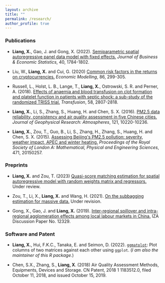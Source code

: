 ```yaml
---
layout: archive
title: ""
permalink: /research/
author_profile: true
---
```


### Publications

- **Liang, X.**, Gao, J. and Gong, X. (2022). [Semiparametric spatial autoregressive panel data model with fixed effects.](https://www.tandfonline.com/doi/full/10.1080/07350015.2021.1979564) *Journal of Business & Economic Statistics*, 40, 1784-1802.

- Liu, W., **Liang, X.** and Cui, G. (2020) [Common risk factors in the returns on cryptocurrencies.](https://doi.org/10.1016/j.econmod.2019.09.035) *Economic Modelling*, 86, 299-305.

- Russell, L., Holst, L. B., Lange, T., **Liang, X.**, Ostrowski, S. R. and Perner, A. (2018). [Effects of anaemia and blood transfusion on clot formation and platelet function in patients with septic shock: a sub-study of the randomized TRISS trial.](https://www.ncbi.nlm.nih.gov/pubmed/30394552) *Transfusion*, 58, 2807-2818.

- **Liang, X.**, Li, S., Zhang, S., Huang, H. and Chen, S. X. (2016). [PM2.5 data reliability, consistency and air quality assessment in five Chinese cities.](https://agupubs.onlinelibrary.wiley.com/doi/full/10.1002/2016JD024877) *Journal of Geophysical Research: Atmospheres*, 121, 10220-10236. 

- **Liang, X.**, Zou, T., Guo, B., Li, S., Zhang, H., Zhang, S., Huang, H.  and Chen, S. X. (2015). [Assessing Beijing's PM2.5 pollution: severity, weather impact, APEC and winter heating.](https://royalsocietypublishing.org/doi/full/10.1098/rspa.2015.0257)  *Proceedings of the Royal Society of London A: Mathematical, Physical and Engineering Sciences*, 471, 20150257. 


### Preprints

- **Liang, X.** and Zou, T. (2023)
[Quasi-score matching estimation for spatial autoregressive model with random weights matrix and regressors.](https://arxiv.org/abs/2305.19721) Under review. 

- Zou, T., Li, X., **Liang, X.** and Wang, H. (2021). [On the subbagging estimation for massive data.](https://arxiv.org/pdf/2103.00631.pdf) Under revision.

- Gong, X., Gao, J. and **Liang, X.** (2019). 
[Inter-regional spillover and intra-regional agglomeration effects among local labour markets in China.](https://ssrn.com/abstract=3390318) IZA Discussion Paper No. 12329.


### Software and Patent

- **Liang, X.**, Hui, F.K.C., Tanaka, E. and Seimon, D. (2022). [`ggmatplot`](https://cran.r-project.org/web/packages/ggmatplot/index.html): Plot columns of two matrices against each other using `ggplot`. (*I am also the maintainer of this R package.*)

- Chen, S.X., Zhang, S., **Liang, X**. (2018) Air Quality Assessment Methods, Equipments, Devices and Storage. CN Patent, 2018 1 1183512.0, filed October 11, 2018, and issued October 15, 2019.

